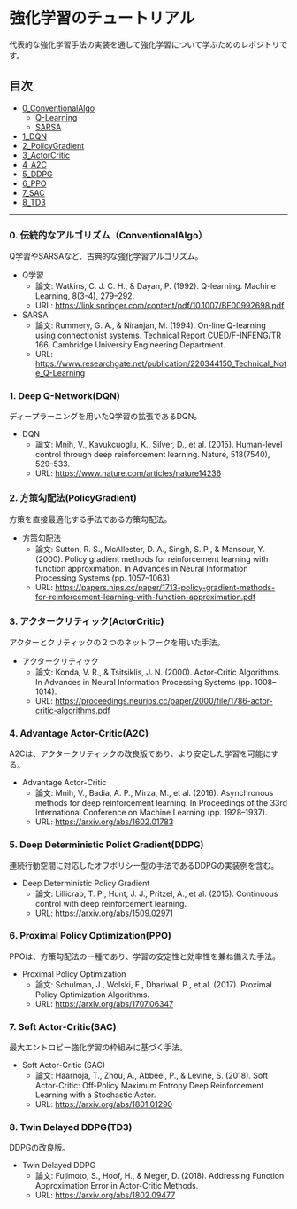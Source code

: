 # 強化学習のチュートリアル
代表的な強化学習手法の実装を通して強化学習について学ぶためのレポジトリです。

## 目次
- [0_ConventionalAlgo](https://github.com/tech-tatsuma/RL_Tutorial/tree/master/0_ConventionalAlgo)
    - [Q-Learning](https://github.com/tech-tatsuma/RL_Tutorial/tree/master/0_ConventionalAlgo/Q-Learning)
    - [SARSA](https://github.com/tech-tatsuma/RL_Tutorial/tree/master/0_ConventionalAlgo/Sarsa)
- [1_DQN](https://github.com/tech-tatsuma/RL_Tutorial/tree/master/1_DQN)
- [2_PolicyGradient](https://github.com/tech-tatsuma/RL_Tutorial/tree/master/2_PolicyGradient)
- [3_ActorCritic](https://github.com/tech-tatsuma/RL_Tutorial/tree/master/3_ActorCritic)
- [4_A2C](https://github.com/tech-tatsuma/RL_Tutorial/tree/master/4_A2C)
- [5_DDPG](https://github.com/tech-tatsuma/RL_Tutorial/tree/master/5_DDPG)
- [6_PPO](https://github.com/tech-tatsuma/RL_Tutorial/tree/master/6_PPO)
- [7_SAC](https://github.com/tech-tatsuma/RL_Tutorial/tree/master/7_SAC)
- [8_TD3](https://github.com/tech-tatsuma/RL_Tutorial/tree/master/8_TD3)

---
### 0. 伝統的なアルゴリズム（ConventionalAlgo）
Q学習やSARSAなど、古典的な強化学習アルゴリズム。
- Q学習
    - 論文: Watkins, C. J. C. H., & Dayan, P. (1992). Q-learning. Machine Learning, 8(3-4), 279–292.
    - URL: https://link.springer.com/content/pdf/10.1007/BF00992698.pdf
- SARSA
    - 論文: Rummery, G. A., & Niranjan, M. (1994). On-line Q-learning using connectionist systems. Technical Report CUED/F-INFENG/TR 166, Cambridge University Engineering Department.
    - URL: https://www.researchgate.net/publication/220344150_Technical_Note_Q-Learning
### 1. Deep Q-Network(DQN)
ディープラーニングを用いたQ学習の拡張であるDQN。
- DQN
    - 論文: Mnih, V., Kavukcuoglu, K., Silver, D., et al. (2015). Human-level control through deep reinforcement learning. Nature, 518(7540), 529–533.
    - URL: https://www.nature.com/articles/nature14236
### 2. 方策勾配法(PolicyGradient)
方策を直接最適化する手法である方策勾配法。
- 方策勾配法
    - 論文: Sutton, R. S., McAllester, D. A., Singh, S. P., & Mansour, Y. (2000). Policy gradient methods for reinforcement learning with function approximation. In Advances in Neural Information Processing Systems (pp. 1057–1063).
    - URL: https://papers.nips.cc/paper/1713-policy-gradient-methods-for-reinforcement-learning-with-function-approximation.pdf
### 3. アクタークリティック(ActorCritic)
アクターとクリティックの２つのネットワークを用いた手法。
- アクタークリティック
    - 論文: Konda, V. R., & Tsitsiklis, J. N. (2000). Actor-Critic Algorithms. In Advances in Neural Information Processing Systems (pp. 1008–1014).
    - URL: https://proceedings.neurips.cc/paper/2000/file/1786-actor-critic-algorithms.pdf
### 4. Advantage Actor-Critic(A2C)
A2Cは、アクタークリティックの改良版であり、より安定した学習を可能にする。
- Advantage Actor-Critic
    - 論文: Mnih, V., Badia, A. P., Mirza, M., et al. (2016). Asynchronous methods for deep reinforcement learning. In Proceedings of the 33rd International Conference on Machine Learning (pp. 1928–1937).
    - URL: https://arxiv.org/abs/1602.01783
### 5. Deep Deterministic Polict Gradient(DDPG)
連続行動空間に対応したオフポリシー型の手法であるDDPGの実装例を含む。
- Deep Deterministic Policy Gradient 
    - 論文: Lillicrap, T. P., Hunt, J. J., Pritzel, A., et al. (2015). Continuous control with deep reinforcement learning.
    - URL: https://arxiv.org/abs/1509.02971
### 6. Proximal Policy Optimization(PPO)
PPOは、方策勾配法の一種であり、学習の安定性と効率性を兼ね備えた手法。
- Proximal Policy Optimization
    - 論文: Schulman, J., Wolski, F., Dhariwal, P., et al. (2017). Proximal Policy Optimization Algorithms.
    - URL: https://arxiv.org/abs/1707.06347
### 7. Soft Actor-Critic(SAC)
最大エントロピー強化学習の枠組みに基づく手法。
- Soft Actor-Critic (SAC)
    - 論文: Haarnoja, T., Zhou, A., Abbeel, P., & Levine, S. (2018). Soft Actor-Critic: Off-Policy Maximum Entropy Deep Reinforcement Learning with a Stochastic Actor.
    - URL: https://arxiv.org/abs/1801.01290
### 8. Twin Delayed DDPG(TD3)
DDPGの改良版。
- Twin Delayed DDPG
    - 論文: Fujimoto, S., Hoof, H., & Meger, D. (2018). Addressing Function Approximation Error in Actor-Critic Methods.
    - URL: https://arxiv.org/abs/1802.09477